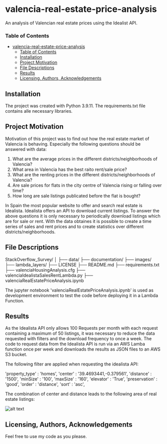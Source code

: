 # valencia-real-estate-price-analysis
An analysis of Valencian real estate prices using the Idealist API.

### Table of Contents

- [valencia-real-estate-price-analysis](#valencia-real-estate-price-analysis)
    - [Table of Contents](#table-of-contents)
  - [Installation ](#installation-)
  - [Project Motivation](#project-motivation)
  - [File Descriptions ](#file-descriptions-)
  - [Results](#results)
  - [Licensing, Authors, Acknowledgements](#licensing-authors-acknowledgements)

## Installation <a name="installation"></a>

The project was created with Python 3.9.11. The requirements.txt file contains alle necessary libraries.

## Project Motivation<a name="motivation"></a>

Motivation of this project was to find out how the real estate market of Valencia is behaving. Especially the following questions should be answered with data:

1. What are the average prices in the different districts/neighborhoods of Valencia?
2. What area in Valencia has the best raito rent/sale price?
3. What are the renting prices in the different districts/neighborhoods of Valencia?
4. Are sale prices for flats in the city centre of Valencia rising or falling over time?
5. How long are sale listings publicated before the flat is bought?

In Spain the most popular website to offer and search real estate is Idealista. Idealista offers an API to download current listings. To answer the above questions it is only necessary to periodically download listings which are for sale or rent. With the data obtaines it is possible to create a time series of sales and rent prices and to create statistics over different districts/neighborhoods.



## File Descriptions <a name="files"></a>

StackOverflow_Survey/
│
├── data/
├── documentation/
├── images/
├── lambda_layers/
├── LICENSE
├── README.md
├── requirements.txt
├── valenciaHousingAnalysis.cfg
├── valenciaIdealistaSalesRentLambda.py
├── valenciaRealEstatePriceAnalysis.ipynb

The jupyter notebook 'valenciaRealEstatePriceAnalysis.ipynb' is used as development environment to test the code before deploying it in a Lambda Function.

## Results<a name="results"></a>

As the Idealista API only allows 100 Requests per month with each request containing a maximum of 50 listings, it was necessary to reduce the data requested with filters and the download frequency to once a week.
The code to request data from the Idealista API is run via an AWS Lamba function once per week and downloads the results as JSON files to an AWS S3 bucket.

The following filter are applied when requesting the idealista API:

'property_type' : 'homes',
'center' : '39.4693441,-0.379561',
'distance' : '1500',
'minSize' : '100',
'maxSize' : '160',
'elevator' : 'True',
'preservation' : 'good',
'order' : 'distance',
'sort' : 'asc',

The combination of center and distance leads to the following area of real estate listings:

![alt text](images/SearchRadius.png)


## Licensing, Authors, Acknowledgements<a name="licensing"></a>

Feel free to use my code as you please. 
